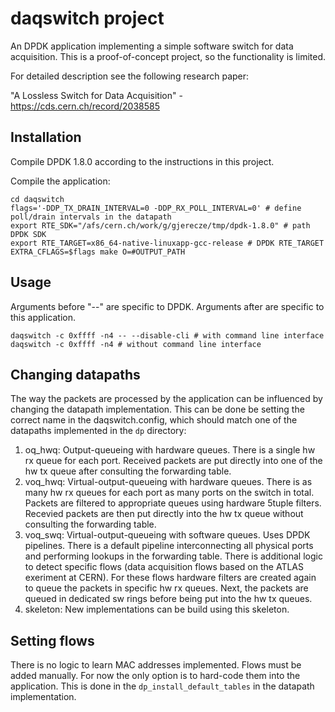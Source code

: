 daqswitch project
=================

An DPDK application implementing a simple software switch for data acquisition. This is a proof-of-concept project, so the functionality is limited.

For detailed description see the following research paper:

"A Lossless Switch for Data Acquisition" - https://cds.cern.ch/record/2038585

Installation
------------
Compile DPDK 1.8.0 according to the instructions in this project.

Compile the application:
```
cd daqswitch
flags='-DDP_TX_DRAIN_INTERVAL=0 -DDP_RX_POLL_INTERVAL=0' # define poll/drain intervals in the datapath
export RTE_SDK="/afs/cern.ch/work/g/gjerecze/tmp/dpdk-1.8.0" # path DPDK SDK
export RTE_TARGET=x86_64-native-linuxapp-gcc-release # DPDK RTE_TARGET
EXTRA_CFLAGS=$flags make O=#OUTPUT_PATH 
```

Usage
-----
Arguments before "--" are specific to DPDK. Arguments after are specific to this application.
```
daqswitch -c 0xffff -n4 -- --disable-cli # with command line interface
daqswitch -c 0xffff -n4 # without command line interface
```

Changing datapaths
------------------
The way the packets are processed by the application can be influenced by changing the datapath implementation. 
This can be done be setting the correct name in the daqswitch.config, which should match one of the datapaths implemented
in the `dp` directory:

1. oq_hwq: Output-queueing with hardware queues. There is a single hw rx queue for each port. 
Received packets are put directly into one of the hw tx queue after consulting the forwarding table.
2. voq_hwq: Virtual-output-queueing with hardware queues. There is as many hw rx queues for each port as many ports on the switch 
in total. Packets are filtered to appropriate queues using hardware 5tuple filters. Recevied packets are then put directly into 
the hw tx queue without consulting the forwarding table.
3. voq_swq: Virtual-output-queueing with software queues. Uses DPDK pipelines. There is a default pipeline interconnecting all 
physical ports and performing lookups in the forwarding table. There is additional logic to detect specific flows (data acquisition
flows based on the ATLAS exeriment at CERN). For these flows hardware filters are created again to queue the packets in specific hw rx queues.
Next, the packets are queued in dedicated sw rings before being put into the hw tx queues.
4. skeleton: New implementations can be build using this skeleton.

Setting flows
-------------
There is no logic to learn MAC addresses implemented. Flows must be added manually. 
For now the only option is to hard-code them into the application. This is done in 
the `dp_install_default_tables` in the datapath implementation.

